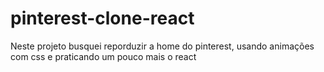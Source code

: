 # pinterest-clone-react
Neste projeto busquei reporduzir a home do pinterest,  usando animações com css e praticando um pouco mais o react

